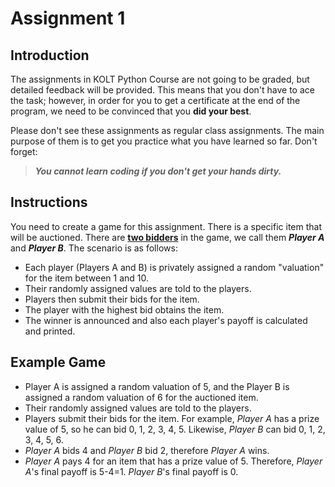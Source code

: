 # Assignment 1

## Introduction

The assignments in KOLT Python Course are not going to be graded, but detailed feedback will be provided. This means that you don't have to ace the task; however, in order for you to get a certificate at the end of the program, we need to be convinced that you **did your best**.

Please don't see these assignments as regular class assignments. The main purpose of them is to get you practice what you have learned so far. Don't forget:

> **_You cannot learn coding if you don't get your hands dirty._**

## Instructions

You need to create a game for this assignment. There is a specific item that will be auctioned. There are <ins>**two bidders**</ins> in the game, we call them **_Player A_** and **_Player B_**. The scenario is as follows:

- Each player (Players A and B) is privately assigned a random "valuation" for the item between 1 and 10.
- Their randomly assigned values are told to the players.
- Players then submit their bids for the item.
- The player with the highest bid obtains the item.
- The winner is announced and also each player's payoff is calculated and printed.

## Example Game

- Player A is assigned a random valuation of 5, and the Player B is assigned a random valuation of 6 for the auctioned item.
- Their randomly assigned values are told to the players.
- Players submit their bids for the item. For example, _Player A_ has a prize value of 5, so he can bid 0, 1, 2, 3, 4, 5. Likewise, _Player B_ can bid 0, 1, 2, 3, 4, 5, 6.
- _Player A_ bids 4 and _Player B_ bid 2, therefore _Player A_ wins.
- _Player A_ pays 4 for an item that has a prize value of 5. Therefore, _Player A_'s final payoff is 5-4=1. _Player B_'s final payoff is 0.
